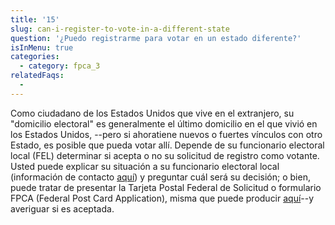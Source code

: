 ```yaml
---
title: '15'
slug: can-i-register-to-vote-in-a-different-state
question: '¿Puedo registrarme para votar en un estado diferente?'
isInMenu: true
categories:
  - category: fpca_3
relatedFaqs:
  -
---
```

Como ciudadano de los Estados Unidos que vive en el extranjero, su "domicilio electoral" es generalmente el último domicilio en el que vivió en los Estados Unidos, --pero si ahoratiene nuevos o fuertes vínculos con otro Estado, es posible que pueda votar allí. Depende de su funcionario electoral local (FEL) determinar si acepta o no su solicitud de registro como votante. Usted puede explicar su situación a su funcionario electoral local (información de contacto [aquí](/states)) y preguntar cuál será su decisión; o bien, puede tratar de presentar la Tarjeta Postal Federal de Solicitud o formulario FPCA (Federal Post Card Application), misma que puede producir [aquí](/)--y averiguar si es aceptada.